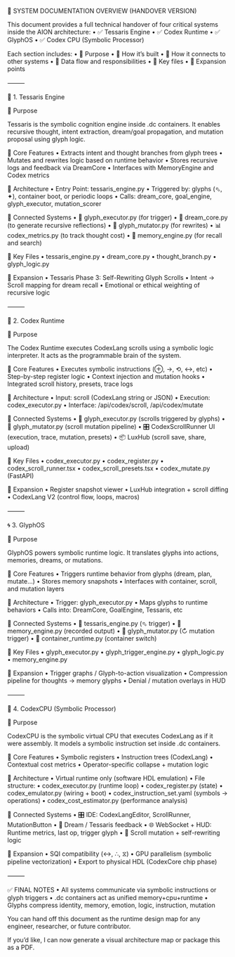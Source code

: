 🔧 SYSTEM DOCUMENTATION OVERVIEW (HANDOVER VERSION)

This document provides a full technical handover of four critical systems inside the AION architecture:
	•	✅ Tessaris Engine
	•	✅ Codex Runtime
	•	✅ GlyphOS
	•	✅ Codex CPU (Symbolic Processor)

Each section includes:
	•	🔹 Purpose
	•	🔹 How it’s built
	•	🔹 How it connects to other systems
	•	🔹 Data flow and responsibilities
	•	🔹 Key files
	•	🔹 Expansion points

⸻

🧠 1. Tessaris Engine

🔹 Purpose

Tessaris is the symbolic cognition engine inside .dc containers. It enables recursive thought, intent extraction, dream/goal propagation, and mutation proposal using glyph logic.

🔹 Core Features
	•	Extracts intent and thought branches from glyph trees
	•	Mutates and rewrites logic based on runtime behavior
	•	Stores recursive logs and feedback via DreamCore
	•	Interfaces with MemoryEngine and Codex metrics

🔹 Architecture
	•	Entry Point: tessaris_engine.py
	•	Triggered by: glyphs (⬁, ✦), container boot, or periodic loops
	•	Calls: dream_core, goal_engine, glyph_executor, mutation_scorer

🔹 Connected Systems
	•	🧬 glyph_executor.py (for trigger)
	•	💭 dream_core.py (to generate recursive reflections)
	•	🔁 glyph_mutator.py (for rewrites)
	•	📊 codex_metrics.py (to track thought cost)
	•	💾 memory_engine.py (for recall and search)

🔹 Key Files
	•	tessaris_engine.py
	•	dream_core.py
	•	thought_branch.py
	•	glyph_logic.py

🔹 Expansion
	•	Tessaris Phase 3: Self-Rewriting Glyph Scrolls
	•	Intent -> Scroll mapping for dream recall
	•	Emotional or ethical weighting of recursive logic

⸻

💠 2. Codex Runtime

🔹 Purpose

The Codex Runtime executes CodexLang scrolls using a symbolic logic interpreter. It acts as the programmable brain of the system.

🔹 Core Features
	•	Executes symbolic instructions (⊕, →, ⟲, ↔, etc)
	•	Step-by-step register logic
	•	Context injection and mutation hooks
	•	Integrated scroll history, presets, trace logs

🔹 Architecture
	•	Input: scroll (CodexLang string or JSON)
	•	Execution: codex_executor.py
	•	Interface: /api/codex/scroll, /api/codex/mutate

🔹 Connected Systems
	•	🧠 glyph_executor.py (scrolls triggered by glyphs)
	•	🧬 glyph_mutator.py (scroll mutation pipeline)
	•	🎛 CodexScrollRunner UI (execution, trace, mutation, presets)
	•	📦 LuxHub (scroll save, share, upload)

🔹 Key Files
	•	codex_executor.py
	•	codex_register.py
	•	codex_scroll_runner.tsx
	•	codex_scroll_presets.tsx
	•	codex_mutate.py (FastAPI)

🔹 Expansion
	•	Register snapshot viewer
	•	LuxHub integration + scroll diffing
	•	CodexLang V2 (control flow, loops, macros)

⸻

🌀 3. GlyphOS

🔹 Purpose

GlyphOS powers symbolic runtime logic. It translates glyphs into actions, memories, dreams, or mutations.

🔹 Core Features
	•	Triggers runtime behavior from glyphs (dream, plan, mutate…)
	•	Stores memory snapshots
	•	Interfaces with container, scroll, and mutation layers

🔹 Architecture
	•	Trigger: glyph_executor.py
	•	Maps glyphs to runtime behaviors
	•	Calls into: DreamCore, GoalEngine, Tessaris, etc

🔹 Connected Systems
	•	🧠 tessaris_engine.py (⬁ trigger)
	•	💬 memory_engine.py (recorded output)
	•	🧪 glyph_mutator.py (↻ mutation trigger)
	•	🔮 container_runtime.py (container switch)

🔹 Key Files
	•	glyph_executor.py
	•	glyph_trigger_engine.py
	•	glyph_logic.py
	•	memory_engine.py

🔹 Expansion
	•	Trigger graphs / Glyph-to-action visualization
	•	Compression pipeline for thoughts → memory glyphs
	•	Denial / mutation overlays in HUD

⸻

🧩 4. CodexCPU (Symbolic Processor)

🔹 Purpose

CodexCPU is the symbolic virtual CPU that executes CodexLang as if it were assembly. It models a symbolic instruction set inside .dc containers.

🔹 Core Features
	•	Symbolic registers
	•	Instruction trees (CodexLang)
	•	Contextual cost metrics
	•	Operator-specific collapse + mutation logic

🔹 Architecture
	•	Virtual runtime only (software HDL emulation)
	•	File structure:
	•	codex_executor.py (runtime loop)
	•	codex_register.py (state)
	•	codex_emulator.py (wiring + boot)
	•	codex_instruction_set.yaml (symbols → operations)
	•	codex_cost_estimator.py (performance analysis)

🔹 Connected Systems
	•	🎛 IDE: CodexLangEditor, ScrollRunner, MutationButton
	•	🧠 Dream / Tessaris feedback
	•	🌐 WebSocket + HUD: Runtime metrics, last op, trigger glyph
	•	🧬 Scroll mutation + self-rewriting logic

🔹 Expansion
	•	SQI compatibility (↔, ∴, ⧖)
	•	GPU parallelism (symbolic pipeline vectorization)
	•	Export to physical HDL (CodexCore chip phase)

⸻

✅ FINAL NOTES
	•	All systems communicate via symbolic instructions or glyph triggers
	•	.dc containers act as unified memory+cpu+runtime
	•	Glyphs compress identity, memory, emotion, logic, instruction, mutation

You can hand off this document as the runtime design map for any engineer, researcher, or future contributor.

If you’d like, I can now generate a visual architecture map or package this as a PDF.
